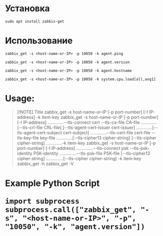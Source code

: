 # Установка

```
sudo apt install zabbix-get
```

# Использование

```
zabbix_get -s <host-name-or-IP> -p 10050 -k agent.ping
```

```
zabbix_get -s <host-name-or-IP> -p 10050 -k agent.version
```

```
zabbix_get -s <host-name-or-IP> -p 10050 -k agent.hostname
```

```
zabbix_get -s <host-name-or-IP> -p 10050 -k system.cpu.load[all,avg1]
```

<h1>Usage:</h1>

> [!NOTE] Title
> zabbix_get -s host-name-or-IP \[-p port-number] \[-I IP-address] -k item-key
> zabbix_get -s host-name-or-IP \[-p port-number] \[-I IP-address]
 >.............--tls-connect cert --tls-ca-file CA-file
> .............\[--tls-crl-file CRL-file] \[--tls-agent-cert-issuer cert-issuer]
> .............\[--tls-agent-cert-subject cert-subject]
> .............--tls-cert-file cert-file --tls-key-file key-file
> .............\[--tls-cipher13 cipher-string] \[--tls-cipher cipher-string]
> .............-k item-key
> zabbix_get -s host-name-or-IP \[-p port-number] \[-I IP-address]
>..............--tls-connect psk --tls-psk-identity PSK-identity
>..............--tls-psk-file PSK-file \[--tls-cipher13 cipher-string]
>..............\[--tls-cipher cipher-string] -k item-key
> zabbix_get -h
> zabbix_get -V
>

<h1> Example Python Script </h>

```
import subprocess
subprocess.call(["zabbix_get", "-s", "<host-name-or-IP>", "-p", "10050", "-k", "agent.version"])
```


